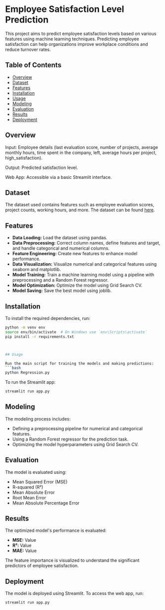 # Employee Satisfaction Level Prediction

This project aims to predict employee satisfaction levels based on various features using machine learning techniques. Predicting employee satisfaction can help organizations improve workplace conditions and reduce turnover rates.

## Table of Contents
- [Overview](#overview)
- [Dataset](#dataset)
- [Features](#features)
- [Installation](#installation)
- [Usage](#usage)
- [Modeling](#modeling)
- [Evaluation](#evaluation)
- [Results](#results)
- [Deployment](#deployment)

## Overview
Input: Employee details (last evaluation score, number of projects, average monthly hours, time spent in the company, left, average hours per project, high_satisfaction).

Output: Predicted satisfaction level.

Web App: Accessible via a basic Streamlit interface.

## Dataset
The dataset used contains features such as employee evaluation scores, project counts, working hours, and more. The dataset can be found [here](https://github.com/jamil-shaikh/Employee-Satisfaction-Level-Prediction/blob/9051318502241627eeb92abd5f1eb0bb15e3f3e1/HR_comma_sep.csv).

## Features
- **Data Loading:** Load the dataset using pandas.
- **Data Preprocessing:** Correct column names, define features and target, and handle categorical and numerical columns.
- **Feature Engineering:** Create new features to enhance model performance.
- **Data Visualization:** Visualize numerical and categorical features using seaborn and matplotlib.
- **Model Training:** Train a machine learning model using a pipeline with preprocessing and a Random Forest regressor.
- **Model Optimization:** Optimize the model using Grid Search CV.
- **Model Saving:** Save the best model using joblib.

## Installation
To install the required dependencies, run:
```bash
python -m venv env
source env/bin/activate  # On Windows use `env\Scripts\activate`
pip install -r requirements.txt



## Usage

Run the main script for training the models and making predictions:
```bash
python Regression.py
```

To run the Streamlit app:
```bash
streamlit run app.py
```

## Modeling

The modeling process includes:
- Defining a preprocessing pipeline for numerical and categorical features.
- Using a Random Forest regressor for the prediction task.
- Optimizing the model hyperparameters using Grid Search CV.

## Evaluation

The model is evaluated using:
- Mean Squared Error (MSE)
- R-squared (R²)
- Mean Absolute Error
- Root Mean Error
- Mean Absolute Percentage Error


## Results

The optimized model's performance is evaluated:
- **MSE:** Value
- **R²:** Value
- **MAE:** Value

The feature importance is visualized to understand the significant predictors of employee satisfaction.

## Deployment

The model is deployed using Streamlit. To access the web app, run:
```bash
streamlit run app.py
